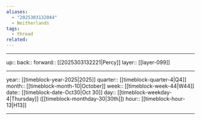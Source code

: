 ```yaml
---
aliases:
  - "2025303132044"
  - Neitherlands
tags:
  - thread
related:
---
```




***

up:: 
back:: 
forward:: [[2025303132221|Percy]]
layer:: [[layer-099]]

***

year:: [[timeblock-year-2025|2025]]
quarter:: [[timeblock-quarter-4|Q4]]
month:: [[timeblock-month-10|October]]
week:: [[timeblock-week-44|W44]]
date:: [[timeblock-date-Oct30|Oct 30]]
day:: [[timeblock-weekday-4|Thursday]] ([[timeblock-monthday-30|30th]])
hour:: [[timeblock-hour-13|H13]]

***
